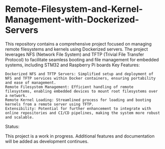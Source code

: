 # Remote-Filesystem-and-Kernel-Management-with-Dockerized-Servers
This repository contains a comprehensive project focused on managing remote filesystems and kernels using Dockerized servers. The project leverages NFS (Network File System) and TFTP (Trivial File Transfer Protocol) to facilitate seamless booting and file management for embedded systems, including STM32 and Raspberry Pi boards
Key Features:

    Dockerized NFS and TFTP Servers: Simplified setup and deployment of NFS and TFTP services within Docker containers, ensuring portability and ease of management.
    Remote Filesystem Management: Efficient handling of remote filesystems, enabling embedded devices to mount root filesystems over a network.
    Remote Kernel Loading: Streamlined process for loading and booting kernels from a remote server using TFTP.
    Extensibility: Potential for further enhancement to integrate with online repositories and CI/CD pipelines, making the system more robust and scalable.

Status:

This project is a work in progress. Additional features and documentation will be added as development continues.
